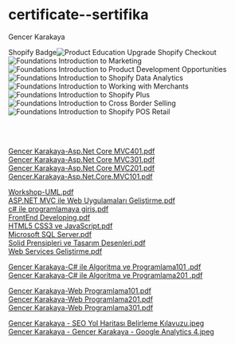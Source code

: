 # certificate--sertifika
Gencer Karakaya

Shopify Badge![Product Education Upgrade Shopify Checkout](https://github.com/gencerkrky/certificate--sertifika/assets/104096533/5aafa6e4-2850-40d9-9854-d015d58ef352)
![Foundations Introduction to Marketing](https://github.com/gencerkrky/certificate--sertifika/assets/104096533/5588a858-6542-4f55-9f42-fc3edb53ae50)
![Foundations Introduction to Product Development Opportunities](https://github.com/gencerkrky/certificate--sertifika/assets/104096533/87b47063-ea92-4b7b-be2f-8d60e0af1341)
![Foundations Introduction to Shopify Data   Analytics](https://github.com/gencerkrky/certificate--sertifika/assets/104096533/53363844-4759-4920-9f64-46f7b745db97)
![Foundations Introduction to Working with Merchants](https://github.com/gencerkrky/certificate--sertifika/assets/104096533/516817a6-889a-4088-a6b7-a2a3d0e79e65)
![Foundations Introduction to Shopify Plus](https://github.com/gencerkrky/certificate--sertifika/assets/104096533/6c4358a7-846a-4c09-9ab7-982c3e782a30)
![Foundations Introduction to Cross Border Selling](https://github.com/gencerkrky/certificate--sertifika/assets/104096533/1d727c56-b8bf-4f22-953e-b89f493799cd)
![Foundations Introduction to Shopify POS   Retail](https://github.com/gencerkrky/certificate--sertifika/assets/104096533/1b98f349-12d9-46fd-aad7-994e0a5b6ade)




<br><br>

[Gencer Karakaya-Asp.Net Core MVC401.pdf](https://github.com/gencerkrky/certificate--sertifika/files/10286545/Gencer.Karakaya-Asp.Net.Core.MVC401.pdf)<br>
[Gencer Karakaya-Asp.Net Core MVC301.pdf](https://github.com/gencerkrky/certificate--sertifika/files/10286583/Gencer.Karakaya-Asp.Net.Core.MVC301.pdf)<br>
[Gencer Karakaya-Asp.Net Core MVC201.pdf](https://github.com/gencerkrky/certificate--sertifika/files/10286582/Gencer.Karakaya-Asp.Net.Core.MVC201.pdf)<br>
[Gencer.Karakaya-Asp.Net.Core.MVC101.pdf](https://github.com/gencerkrky/certificate--sertifika/files/10286579/Gencer.Karakaya-Asp.Net.Core.MVC101.pdf)<br>


[Workshop-UML.pdf](https://github.com/gencerkrky/certificate--sertifika/files/10286657/Workshop-UML.pdf)<br>
[ASP.NET MVC ile Web Uygulamaları Geliştirme.pdf](https://github.com/gencerkrky/certificate--sertifika/files/10286658/ASP.NET.MVC.ile.Web.Uygulamalari.Gelistirme.pdf)<br>
[c# ile programlamaya giriş.pdf](https://github.com/gencerkrky/certificate--sertifika/files/10286659/c.ile.programlamaya.giris.pdf)<br>
[FrontEnd Developing.pdf](https://github.com/gencerkrky/certificate--sertifika/files/10286660/FrontEnd.Developing.pdf)<br>
[HTML5 CSS3 ve JavaScript.pdf](https://github.com/gencerkrky/certificate--sertifika/files/10286661/HTML5.CSS3.ve.JavaScript.pdf)<br>
[Microsoft SQL Server.pdf](https://github.com/gencerkrky/certificate--sertifika/files/10286662/Microsoft.SQL.Server.pdf)<br>
[Solid Prensipleri ve Tasarım Desenleri.pdf](https://github.com/gencerkrky/certificate--sertifika/files/10286663/Solid.Prensipleri.ve.Tasarim.Desenleri.pdf)<br>
[Web Services Geliştirme.pdf](https://github.com/gencerkrky/certificate--sertifika/files/10286664/Web.Services.Gelistirme.pdf)<br>



[Gencer Karakaya-C# ile Algoritma ve Programlama101 .pdf](https://github.com/gencerkrky/certificate--sertifika/files/10286596/Gencer.Karakaya-C.ile.Algoritma.ve.Programlama101.pdf)<br>
[Gencer Karakaya-C# ile Algoritma ve Programlama201 .pdf](https://github.com/gencerkrky/certificate--sertifika/files/10286597/Gencer.Karakaya-C.ile.Algoritma.ve.Programlama201.pdf)<br>

[Gencer Karakaya-Web Programlama101.pdf](https://github.com/gencerkrky/certificate--sertifika/files/10286604/Gencer.Karakaya-Web.Programlama101.pdf)<br>
[Gencer Karakaya-Web Programlama201.pdf](https://github.com/gencerkrky/certificate--sertifika/files/10286605/Gencer.Karakaya-Web.Programlama201.pdf)<br>
[Gencer Karakaya-Web Programlama301.pdf](https://github.com/gencerkrky/certificate--sertifika/files/10286606/Gencer.Karakaya-Web.Programlama301.pdf)<br>

[Gencer Karakaya - SEO Yol Haritası Belirleme Kılavuzu.jpeg](https://www.webtures.com/certificate/verify/seoyolharitasibelirlemekilavuzu20230413/7769-gencerkarakaya/)<br>
[Gencer Karakaya - Gencer Karakaya - Google Analytics 4.jpeg](https://www.webtures.com/certificate/verify/googleanalytics420230427/5900-gencerkarakaya/)<br>

